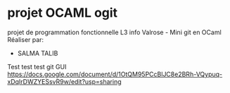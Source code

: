 # projet OCAML ogit
projet de programmation fonctionnelle L3 info Valrose - Mini git en OCaml
Réaliser par: 
 + SALMA TALIB 

 
 Test test
 test git GUI
 https://docs.google.com/document/d/1OtQM95PCcBlJC8e2BRh-VQypuq-xDqIrDWZYESsvR9w/edit?usp=sharing